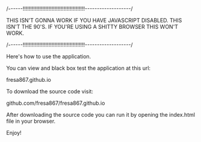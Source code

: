 /------!!!!!!!!!!!!!!!!!!!!!!!!!!!!!!!!!!!!!!!!!-------------------/

THIS ISN'T GONNA WORK IF YOU HAVE JAVASCRIPT DISABLED.
THIS ISN'T THE 90'S. IF YOU'RE USING A SHITTY BROWSER THIS WON'T WORK.

/------!!!!!!!!!!!!!!!!!!!!!!!!!!!!!!!!!!!!!!!!!-------------------/

Here's how to use the application.

You can view and black box test the application at this url:

fresa867.github.io

To download the source code visit:

github.com/fresa867/fresa867.github.io

After downloading the source code you can run it by opening the index.html file in your browser.

Enjoy!
